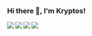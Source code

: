 ### Hi there 👋, I'm Kryptos! 
<a href="https://kernel.org" target="_blank">
  <img align="left" src="https://img.shields.io/badge/OS-Linux-informational?style=flat&logo=linux&logoColor=white&color=F0B90D" />
</a>

<a href="https://archlinux.org" target="_blank">
  <img align="left" src="https://img.shields.io/badge/Distro-Arch-informational?style=flat&logo=ArchLinux&logoColor=white&color=1793d1" />
</a>

<a href="#">
  <img align="left" src="https://github-readme-stats.vercel.app/api?username=Kryptos-123&show_icons=true&theme=github_dark" />
</a>
<a href="#">
  <img align="left" src="https://github-readme-stats.vercel.app/api/top-langs/?username=Kryptos-123&theme=github_dark" />
</a>

<!--
**Kryptos-123/Kryptos-123** is a ✨ _special_ ✨ repository because its `README.md` (this file) appears on your GitHub profile.

Here are some ideas to get you started:

- 🔭 I’m currently working on ...
- 🌱 I’m currently learning ...
- 👯 I’m looking to collaborate on ...
- 🤔 I’m looking for help with ...
- 💬 Ask me about ...
- 📫 How to reach me: ...
- 😄 Pronouns: ...
- ⚡ Fun fact: ...
-->
